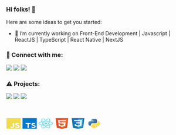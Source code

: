 
### Hi folks! 👋

Here are some ideas to get you started:

- 🔭 I’m currently working on Front-End Development | Javascript | ReactJS | TypeScript | React Native | NextJS

### 📩 Connect with me:

<div style="backgroundcolor:red"> 
  <a href = "mailto:alperkilickaya@gmail.com"><img src="https://img.shields.io/badge/-Gmail-%23333?style=for-the-badge&logo=gmail&logoColor=white" target="_blank"></a>
  <a href="https://www.linkedin.com/in/alperkilickaya/" target="_blank"><img src="https://img.shields.io/badge/-LinkedIn-%230077B5?style=for-the-badge&logo=linkedin&logoColor=white" target="_blank"></a> 
  <a href="https://medium.com/@alperkilickaya" target="_blank"><img src="https://img.shields.io/badge/Medium-12100E?style=for-the-badge&logo=medium&logoColor=black&color=white" target="_blank"></a> 
  
  ### ⚠️ Projects:
  
  <a href="https://play.google.com/store/apps/details?id=com.elipsbilisim.mobilsporcu&hl=tr&gl=US"  target="_blank"><img src="https://img.shields.io/badge/-Google Play-%230077B5?style=for-the-badge&logo=android&logoColor=green&color=white" target="_blank"></a> 
  <a href="https://play.google.com/store/apps/details?id=com.elipsbilisim.mobilkresyeni&hl=tr&gl=US"  target="_blank"><img src="https://img.shields.io/badge/-Google Play-%230077B5?style=for-the-badge&logo=android&logoColor=green&color=white" target="_blank"></a> 
  <a href="https://play.google.com/store/apps/details?id=com.moviesappalper"  target="_blank"><img src="https://img.shields.io/badge/-Google Play-%230077B5?style=for-the-badge&logo=android&logoColor=green&color=white" target="_blank"></a> 
</div>
<br>

<div style="display: inline_block"><br>
  <img align="center" alt="Rafa-Js" height="30" width="40" src="https://raw.githubusercontent.com/devicons/devicon/master/icons/javascript/javascript-plain.svg">
  <img align="center" alt="Rafa-Js" height="30" width="40" src="https://raw.githubusercontent.com/devicons/devicon/master/icons/typescript/typescript-original.svg">
  <img align="center" alt="Rafa-React" height="30" width="40" src="https://raw.githubusercontent.com/devicons/devicon/master/icons/react/react-original.svg">
  <img align="center" alt="Rafa-HTML" height="30" width="40" src="https://raw.githubusercontent.com/devicons/devicon/master/icons/html5/html5-original.svg">
  <img align="center" alt="Rafa-CSS" height="30" width="40" src="https://raw.githubusercontent.com/devicons/devicon/master/icons/css3/css3-original.svg">
  <img align="center" alt="Rafa-Python" height="30" width="40" src="https://raw.githubusercontent.com/devicons/devicon/master/icons/python/python-original.svg">
</div>

